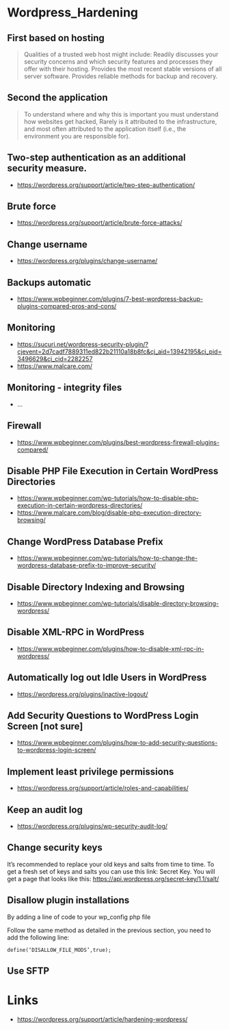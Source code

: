 # Wordpress_Hardening

## First based on hosting
>Qualities of a trusted web host might include:
Readily discusses your security concerns and which security features and processes they offer with their hosting.
Provides the most recent stable versions of all server software.
Provides reliable methods for backup and recovery.

## Second the application
> To understand where and why this is important you must understand how websites get hacked, Rarely is it attributed to the infrastructure, and most often attributed to the application itself (i.e., the environment you are responsible for).

## Two-step authentication as an additional security measure.
- https://wordpress.org/support/article/two-step-authentication/

## Brute force 
- https://wordpress.org/support/article/brute-force-attacks/

## Change username 
- https://wordpress.org/plugins/change-username/

## Backups automatic
- https://www.wpbeginner.com/plugins/7-best-wordpress-backup-plugins-compared-pros-and-cons/

## Monitoring
- https://sucuri.net/wordpress-security-plugin/?cjevent=2d7cadf7889311ed822b21110a18b8fc&cj_aid=13942195&cj_pid=3496629&cj_cid=2282257
- https://www.malcare.com/


## Monitoring - integrity files
- ...

## Firewall 
- https://www.wpbeginner.com/plugins/best-wordpress-firewall-plugins-compared/

## Disable PHP File Execution in Certain WordPress Directories
- https://www.wpbeginner.com/wp-tutorials/how-to-disable-php-execution-in-certain-wordpress-directories/
- https://www.malcare.com/blog/disable-php-execution-directory-browsing/


## Change WordPress Database Prefix
- https://www.wpbeginner.com/wp-tutorials/how-to-change-the-wordpress-database-prefix-to-improve-security/

## Disable Directory Indexing and Browsing
- https://www.wpbeginner.com/wp-tutorials/disable-directory-browsing-wordpress/

## Disable XML-RPC in WordPress
- https://www.wpbeginner.com/plugins/how-to-disable-xml-rpc-in-wordpress/

## Automatically log out Idle Users in WordPress
- https://wordpress.org/plugins/inactive-logout/

## Add Security Questions to WordPress Login Screen [not sure]
- https://www.wpbeginner.com/plugins/how-to-add-security-questions-to-wordpress-login-screen/

## Implement least privilege permissions
- https://wordpress.org/support/article/roles-and-capabilities/

## Keep an audit log
- https://wordpress.org/plugins/wp-security-audit-log/

## Change security keys
It’s recommended to replace your old keys and salts from time to time. To get a fresh set of keys and salts you can use this link: Secret Key. You will get a page that looks like this: 
https://api.wordpress.org/secret-key/1.1/salt/

## Disallow plugin installations
By adding a line of code to your wp_config php file

Follow the same method as detailed in the previous section, you need to add the following line:

`define(‘DISALLOW_FILE_MODS’,true);`

## Use SFTP



# Links
- https://wordpress.org/support/article/hardening-wordpress/
